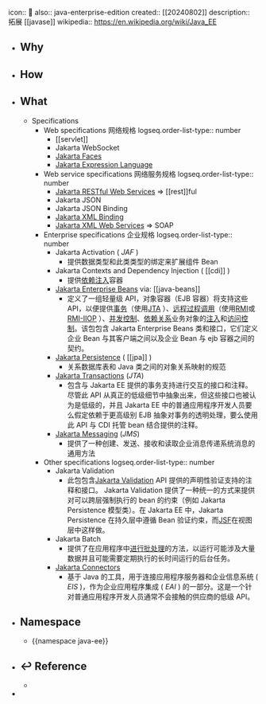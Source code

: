 icon:: 📄
also:: java-enterprise-edition
created:: [[20240802]]
description:: 拓展 [[javase]] 
wikipedia:: https://en.wikipedia.org/wiki/Java_EE

- ## Why
- ## How
- ## What
  - Specifications
    - Web specifications 网络规格
      logseq.order-list-type:: number
      - [[servlet]]
      - Jakarta WebSocket
      - [Jakarta Faces](https://en.wikipedia.org/wiki/Jakarta_Faces)
      - [Jakarta Expression Language](https://en.wikipedia.org/wiki/Jakarta_Expression_Language)
    - Web service specifications 网络服务规格
      logseq.order-list-type:: number
      - [Jakarta RESTful Web Services](https://en.wikipedia.org/wiki/Jakarta_RESTful_Web_Services) => [[rest]]ful
      - Jakarta JSON
      - Jakarta JSON Binding
      - [Jakarta XML Binding](https://en.wikipedia.org/wiki/Jakarta_XML_Binding)
      - [Jakarta XML Web Services](https://en.wikipedia.org/wiki/Jakarta_XML_Web_Services) => SOAP
    - Enterprise specifications 企业规格
      logseq.order-list-type:: number
      - Jakarta Activation ( *JAF* )
        - 提供数据类型和此类类型的绑定来扩展组件 Bean
      - Jakarta Contexts and Dependency Injection ( [[cdi]] )
        - 提供[依赖注入](https://en.wikipedia.org/wiki/Dependency_injection)容器
      - [Jakarta Enterprise Beans](https://en.wikipedia.org/wiki/Jakarta_Enterprise_Beans) via: [[java-beans]]
        - 定义了一组轻量级 API，对象容器（EJB 容器）将支持这些 API，以便提供[事务](https://en.wikipedia.org/wiki/Transaction_processing)（使用[JTA](https://en.wikipedia.org/wiki/Jakarta_Transactions) ）、[远程过程调用](https://en.wikipedia.org/wiki/Remote_procedure_call)（使用[RMI](https://en.wikipedia.org/wiki/Java_remote_method_invocation)或[RMI-IIOP](https://en.wikipedia.org/wiki/RMI-IIOP) ）、[并发控制](https://en.wikipedia.org/wiki/Concurrency_control)、[依赖关系](https://en.wikipedia.org/wiki/Dependency_injection)业务对象的[注入](https://en.wikipedia.org/wiki/Dependency_injection)和[访问控制](https://en.wikipedia.org/wiki/Access_control)。该包包含 Jakarta Enterprise Beans 类和接口，它们定义企业 Bean 与其客户端之间以及企业 Bean 与 ejb 容器之间的契约。
      - [Jakarta Persistence](https://en.wikipedia.org/wiki/Jakarta_Persistence) ( [[jpa]] )
        - 关系数据库表和 Java 类之间的对象关系映射的规范
      - [Jakarta Transactions](https://en.wikipedia.org/wiki/Jakarta_Transactions) (*JTA*)
        - 包含与 Jakarta EE 提供的事务支持进行交互的接口和注释。尽管此 API 从真正的低级细节中抽象出来，但这些接口也被认为是低级的，并且 Jakarta EE 中的普通应用程序开发人员要么假定依赖于更高级别 EJB 抽象对事务的透明处理，要么使用此 API 与 CDI 托管 bean 结合提供的注释。
      - [Jakarta Messaging](https://en.wikipedia.org/wiki/Jakarta_Messaging) (*JMS*)
        - 提供了一种创建、发送、接收和读取企业消息传递系统消息的通用方法
    - Other specifications
      logseq.order-list-type:: number
      - Jakarta Validation
        - 此包包含[Jakarta Validation](https://en.wikipedia.org/w/index.php?title=Jakarta_Validation&action=edit&redlink=1) API 提供的声明性验证支持的注释和接口。 Jakarta Validation 提供了一种统一的方式来提供对可以跨层强制执行的 bean 的约束（例如 Jakarta Persistence 模型类）。在 Jakarta EE 中，Jakarta Persistence 在持久层中遵循 Bean 验证约束，而[JSF](https://en.wikipedia.org/wiki/JavaServer_Faces)在视图层中这样做。
      - Jakarta Batch
        - 提供了在应用程序中[进行批处理](https://en.wikipedia.org/wiki/Batch_processing)的方法，以运行可能涉及大量数据并且可能需要定期执行的长时间运行的后台任务。
      - [Jakarta Connectors](https://en.wikipedia.org/wiki/Jakarta_Connectors)
        - 基于 Java 的工具，用于连接应用程序服务器和企业信息系统 ( *EIS* )，作为企业应用程序集成 ( *EAI* ) 的一部分。这是一个针对普通应用程序开发人员通常不会接触的供应商的低级 API。
- ## Namespace
  - {{namespace java-ee}}
- ## ↩ Reference
  -
-
